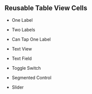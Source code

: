 ##  Reusable Table View Cells

- One Label
- Two Labels
- Can Tap One Label

- Text View
- Text Field

- Toggle Switch
- Segmented Control
- Slider
